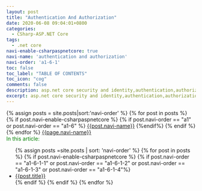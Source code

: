 ```yaml
---
layout: post
title: "Authentication And Authorization"
date: 2020-06-08 09:04:01+0800
categories:
  - CSharp-ASP.NET Core
tags:
  - .net core
navi-enable-csharpaspnetcore: true
navi-name: 'authentication and authorization'
navi-order: 'a1-6-1'
toc: false
toc_label: "TABLE OF CONTENTS"
toc_icon: "cog"
comments: false
description: asp.net core security and identity,authentication,authorization,identityserver.
excerpt: asp.net core security and identity,authentication,authorization,identityserver.
---
```

<!--navigation bar-->
<div class='navi-link-container'>
  {% assign posts = site.posts|sort:'navi-order' %}
  {% for post in posts %}
    {% if post.navi-enable-csharpaspnetcore %}
        {% if post.navi-order == "a1" or 
              post.navi-order == "a1-6" %}
            <a href="{{ site.baseurl }}{{ post.url }}" class='navi-link'>{{post.navi-name}}</a>
        {%endif%}
    {% endif %}
  {% endfor %}
<a class='navi-link' href="">{{page.navi-name}}</a>
</div>
<!--navigation bar-->

<!--item-->
<div>
  <span style="color: green;">In this article:</span>
  <ul>
    {% assign posts =site.posts | sort: 'navi-order' %}
    {% for post in posts %}
      {% if post.navi-enable-csharpaspnetcore %}
        {% if post.navi-order == "a1-6-1-1" or
              post.navi-order == "a1-6-1-2" or 
              post.navi-order == "a1-6-1-3" or 
              post.navi-order == "a1-6-1-4"%}
                  <li><a href="{{ site.baseurl }}{{ post.url }}" class="item-link">{{post.title}}</a></li>
        {% endif %}
      {% endif %}
    {% endfor %}
  </ul>
</div>
<!--item-->
